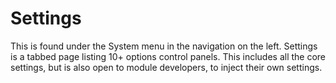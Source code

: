 # Settings

This is found under the System menu in the navigation on the left. Settings is a tabbed page listing 10+ options control panels. This includes all the core settings, but is also open to module developers, to inject their own settings.

